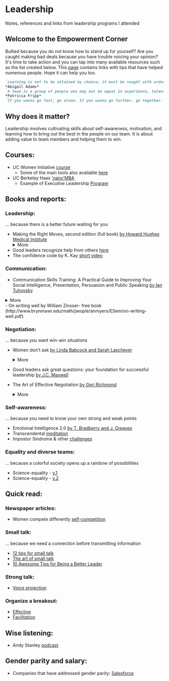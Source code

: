 # Leadership
Notes, references and links from leadership programs I attended
## Welcome to the Empowerment Corner

Bullied because you do not know how to stand up for yourself? Are you caught making bad deals because you have trouble voicing your opinion? It's time to take action and you can tap into many available resources such as the list created below. This [page](https://dani-lbnl.github.io/Leadership/) contains links with tips that have helped numerous people. Hope it can help you too.

```markdown
`Learning is not to be attained by chance; it must be sought with ardor and attended to with diligence`
*Abigail Adams*
`A team is a group of people who may not be equal in experience, talent, or education but in commitment`
*Patricia Fripp*
`If you wanna go fast, go alone. If you wanna go further, go together.`
```

## Why does it matter?
Leadership involves cultivating skills about self-awareness, motivation, and learning how to bring out the best in the people on our team. It is about adding value to team members and helping them to win.

## Courses:
- UC Women Initiative [course](https://sites.google.com/coronorcal.org/ucwinorcal/home)
  - Some of the main tools also available [here](https://github.com/dani-lbnl/Leadership/ucwi)
- UC Berkeley Haas ['nano'MBA](http://executive.berkeley.edu/open-programs)
  - Example of Executive Leadership [Program](http://executive.berkeley.edu/sites/default/files/Women%27s%20Executive%20Leadership%20Program.pdf)

## Books and reports:

### Leadership: 
... because there is a better future waiting for you
- Making the Right Moves, second edition (full book) [by Howard Hughes Medical Institute](http://www.hhmi.org/sites/default/files/Educational%20Materials/Lab%20Management/Making%20the%20Right%20Moves/moves2.pdf)
  <details><summary> More</summary>
  Scientific management, Laboratory leadership in science, Recruiting better
  </details>  
- Good leaders recognize help from others [here](https://www.thebalancecareers.com/employee-recognition-rocks-1919053)
- The confidence code by K. Kay [short video](https://www.youtube.com/watch?v=SPxQ6BdyL7g)

### Communication:
- Communication Skills Training: A Practical Guide to Improving Your Social Intelligence, Presentation, Persuasion and Public Speaking [by Ian Tuhovsky](https://www.amazon.com/Communication-Skills-Training-Intelligence-Presentation-ebook/dp/B010G81716)
<details><summary> More</summary>
  Surprisingly, it will help you even to talk to yourself, and those that you do not want to talk to, at all! A joyful way of learning how to be a better communicator!
  </details> 
- On writing well by William Zinsser- free book (http://www.brynmawr.edu/math/people/anmyers/ESem/on-writing-well.pdf)  
  
### Negotiation: 
... because you want win-win situations
- Women don't ask [by Linda Babcock and Sarah Laschever](https://www.amazon.com/Women-Dont-Ask-Negotiation-Strategies/dp/0553383876)
  <details>
  <summary>More</summary>
  Why should we tolerate a society in which half our citizesn are arbitrarily undervalued and underpaid?
  </details>

- Good leaders ask great questions: your foundation for successful leadership [by J.C. Maxwell](https://www.amazon.com/Good-Leaders-Ask-Great-Questions-ebook/dp/B00I829QJ8)

- The Art of Effective Negotiation [by Geri Richmond](http://pages.uoregon.edu/coach/coach/pdf/international/India/IndiaNegotiations-C-4.pdf)
  <details>
  <summary>More</summary>
  Negotiations occur everyday in the scientific laboratory and workplace and often involve issues that are key to research success and career advancement.  This workshop teaches the fundamentals of negotiation relevant to a variety of one-on-one conversations and group settings.  Topics include the importance of negotiation to advance research and career objectives, identification of negotiables for research and career advancement, elements of a successful negotiation, the importance of developing alternatives to an agreement, techniques for handling difficult people and conversations, the importance of listening and appreciating different viewpoints and identification of short and long-term negotiation goals.  The session includes self-assessment discussions, role playing and practicing the techniques learned.
  </details>  

### Self-awareness:
... because you need to know your own strong and weak points
- Emotional Intelligence 2.0 [by T. Bradberry and J. Greaves](https://www.amazon.com/Emotional-Intelligence-2-0-Travis-Bradberry/dp/149151356X)
- Transcendental [meditation](http://www.tm.org/transcendental-meditation-san-francisco)
- Impostor Sindrome & other [challenges](https://dev.to/vtrpldn/how-i-manage-impostor-syndrome-fear-of-failure-and-other-common-programmer-problems-3nk6?utm_source=hootsuite&utm_medium=&utm_term=&utm_content=&utm_campaign=)

### Equality and diverse teams: 
... because a colorful society opens up a rainbow of possibilities
- Science-equality - [v.1](http://perception.org/wp-content/uploads/2014/11/Science-of-Equality.pdf)
- Science-equality - [v.2](http://haasinstitute.berkeley.edu/sites/default/files/science-of-equality-vol-2.pdf)

## Quick read:

### Newspaper articles:
- Women compete differently [self-competition](https://www.nytimes.com/2017/02/24/opinion/sunday/women-do-like-to-compete-against-themselves.html)

### Small talk: 
... because we need a connection before transmitting information
- [12 tips for small talk](https://www.acr.org/~/media/ACR/Documents/PDF/Career-Center/Jobseeker-Resources/12TipsSmallTalk.pdf)
- [The art of small talk](http://www.lfpl.org/how-to/pdf/berniecarducci-smalltalk.pdf)
- [10 Awesome Tips for Being a Better Leader](https://www.entrepreneur.com/article/238747)

### Strong talk: 
- [Voice projection](http://www.speakschmeak.com/2010/07/four-tips-for-better-vocal-projection.html)

### Organize a breakout:
- [Effective](http://web.mit.edu/2.009/www/resources/mediaAndArticles/3_MeetingPrimer.pdf)
- [Facilitation](http://www.reefresilience.org/pdf/Facilitation_Effective_Meetings.pdf)

## Wise listening:
- Andy Stanley [podcast](https://itunes.apple.com/us/podcast/andy-stanley-leadership-podcast/id290055666?mt=2)

## Gender parity and salary:
- Companies that have addressed gender parity: [Salesforce](http://fortune.com/2017/01/20/salesforce-marc-benioff-gender-pay-gap-davos/)
